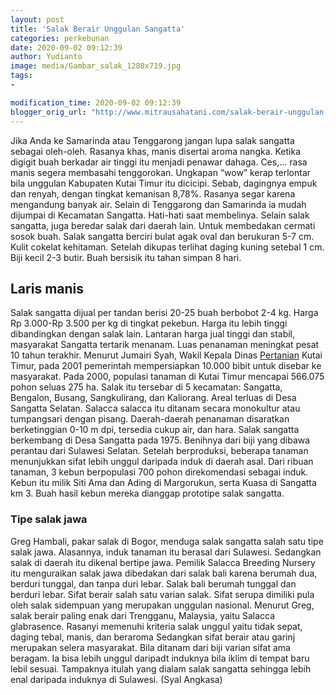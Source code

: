 ```yaml
---
layout: post
title: 'Salak Berair Unggulan Sangatta'
categories: perkebunan
date: 2020-09-02 09:12:39
author: Yudianto
image: media/Gambar_salak_1280x719.jpg
tags:
- 

modification_time: 2020-09-02 09:12:39
blogger_orig_url: "http://www.mitrausahatani.com/salak-berair-unggulan-sangatta.html"
---
```


Jika Anda ke Samarinda atau Tenggarong jangan lupa salak sangatta sebagai
oleh-oleh. Rasanya khas, manis disertai aroma nangka. Ketika digigit buah
berkadar air tinggi itu menjadi penawar dahaga. Ces,... rasa manis segera
membasahi tenggorokan. Ungkapan “wow” kerap terlontar bila unggulan Kabupaten
Kutai Timur itu dicicipi. Sebab, dagingnya empuk dan renyah, dengan tingkat
kemanisan 8,78%. Rasanya segar karena mengandung banyak air. Selain di
Tenggarong dan Samarinda ia mudah dijumpai di Kecamatan Sangatta. Hati-hati
saat membelinya. Selain salak sangatta, juga beredar salak dari daerah lain.
Untuk membedakan cermati sosok buah. Salak sangatta berciri bulat agak oval
dan berukuran 5-7 cm. Kulit cokelat kehitaman. Setelah dikupas terlihat daging
kuning setebal 1 cm. Biji kecil 2-3 butir. Buah bersisik itu tahan simpan 8
hari.

## Laris manis

Salak sangatta dijual per tandan berisi 20-25 buah berbobot 2-4 kg. Harga Rp
3.000-Rp 3.500 per kg di tingkat pekebun. Harga itu lebih tinggi dibandingkan
dengan salak lain. Lantaran harga jual tinggi dan stabil, masyarakat Sangatta
tertarik menanam. Luas penanaman meningkat pesat 10 tahun terakhir. Menurut
Jumairi Syah, Wakil Kepala Dinas [Pertanian](https://www.mitrausahatani.com/pertanian
"Pertanian") Kutai Timur, pada 2001 pemerintah mempersiapkan 10.000 bibit
untuk disebar ke masyarakat. Pada 2000, populasi tanaman di Kutai Timur
mencapai 566.075 pohon seluas 275 ha. Salak itu tersebar di 5 kecamatan:
Sangatta, Bengalon, Busang, Sangkulirang, dan Kaliorang. Areal terluas di Desa
Sangatta Selatan. Salacca salacca itu ditanam secara monokultur atau
tumpangsari dengan pisang. Daerah-daerah penanaman disaratkan berketinggian
0-10 m dpi, tersedia cukup air, dan hara. Salak sangatta berkembang di Desa
Sangatta pada 1975. Benihnya dari biji yang dibawa perantau dari Sulawesi
Selatan. Setelah berproduksi, beberapa tanaman menunjukkan sifat lebih unggul
daripada induk di daerah asal. Dari ribuan tanaman, 3 kebun berpopulasi 700
pohon direkomendasi sebagai induk. Kebun itu milik Siti Ama dan Ading di
Margorukun, serta Kuasa di Sangatta km 3. Buah hasil kebun mereka dianggap
prototipe salak sangatta.

### Tipe salak jawa

Greg Hambali, pakar salak di Bogor, menduga salak sangatta salah satu tipe
salak jawa. Alasannya, induk tanaman itu berasal dari Sulawesi. Sedangkan
salak di daerah itu dikenal bertipe jawa. Pemilik Salacca Breeding Nursery itu
menguraikan salak jawa dibedakan dari salak bali karena berumah dua, berduri
tunggal, dan tanpa duri lebar. Salak bali berumah tunggal dan berduri lebar.
Sifat berair salah satu varian salak. Sifat serupa dimiliki pula oleh salak
sidempuan yang merupakan unggulan nasional. Menurut Greg, salak berair paling
enak dari Trengganu, Malaysia, yaitu Salacca glabrasence. Rasanyi memenuhi
kriteria salak unggul yaitu tidak sepat, daging tebal, manis, dan beraroma
Sedangkan sifat berair atau garinj merupakan selera masyarakat. Bila ditanam
dari biji varian sifat ama beragam. Ia bisa lebih unggul daripadt induknya
bila iklim di tempat baru lebil sesuai. Tampaknya itulah yang dialam salak
sangatta sehingga lebih enal daripada induknya di Sulawesi. (Syal Angkasa)


